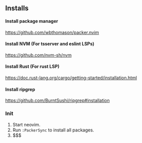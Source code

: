 ## Installs

#### Install package manager
https://github.com/wbthomason/packer.nvim

#### Install NVM (For tsserver and eslint LSPs)
https://github.com/nvm-sh/nvm

#### Install Rust (For rust LSP)
https://doc.rust-lang.org/cargo/getting-started/installation.html

#### Install ripgrep
https://github.com/BurntSushi/ripgrep#installation

### Init

1. Start neovim.
2. Run `:PackerSync` to install all packages.
3. $$$
